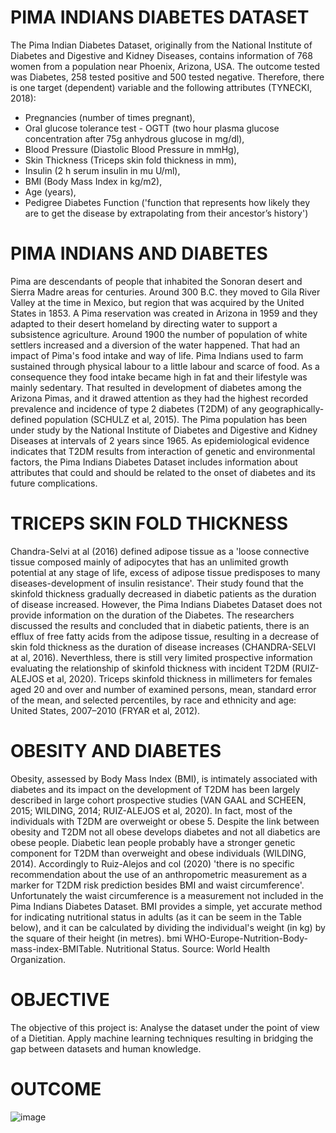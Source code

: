 # PIMA INDIANS DIABETES DATASET
The Pima Indian Diabetes Dataset, originally from the National Institute of Diabetes and Digestive and Kidney Diseases, contains information of 768 women from a population near Phoenix, Arizona, USA.
The outcome tested was Diabetes, 258 tested positive and 500 tested negative. Therefore, there is one target (dependent) variable and the following attributes (TYNECKI, 2018):
- Pregnancies (number of times pregnant),
- Oral glucose tolerance test - OGTT (two hour plasma glucose concentration after 75g anhydrous glucose in mg/dl),
- Blood Pressure (Diastolic Blood Pressure in mmHg),
- Skin Thickness (Triceps skin fold thickness in mm),
- Insulin (2 h serum insulin in mu U/ml),
- BMI (Body Mass Index in kg/m2),
- Age (years),
- Pedigree Diabetes Function ('function that represents how likely they are to get the disease by extrapolating from their ancestor’s history')
# PIMA INDIANS AND DIABETES
Pima are descendants of people that inhabited the Sonoran desert and Sierra Madre areas for centuries. Around 300 B.C. 
they moved to Gila River Valley at the time in Mexico, but region that was acquired by the United States in 1853. A Pima reservation was created in Arizona in 1959 and they adapted to their desert homeland by directing water to support a subsistence agriculture. Around 1900 the number of population of white settlers increased and a diversion of the water happened. That had an impact of Pima's food intake and way of life. Pima Indians used to farm sustained through physical labour to a little labour and scarce of food. As a consequence they food intake became high in fat and their lifestyle was mainly sedentary. That resulted in development of diabetes among the Arizona Pimas, and it drawed attention as they had the highest recorded prevalence and incidence of type 2 diabetes (T2DM) of any geographically-defined population (SCHULZ et al, 2015). The Pima population has been under study by the National Institute of Diabetes and Digestive and Kidney Diseases at intervals of 2 years since 1965. As epidemiological evidence indicates that T2DM results from interaction of genetic and environmental factors, the Pima Indians Diabetes Dataset includes information about attributes that could and should be related to the onset of diabetes and its future complications.
# TRICEPS SKIN FOLD THICKNESS
Chandra-Selvi at al (2016) defined adipose tissue as a 'loose connective tissue composed mainly of adipocytes that has an unlimited growth potential at any stage of life, excess of adipose tissue predisposes to many diseases-development of insulin resistance'. Their study found that the skinfold thickness gradually decreased in diabetic patients as the duration of disease increased. However, the Pima Indians Diabetes Dataset does not provide information on the duration of the Diabetes. The researchers discussed the results and concluded that in diabetic patients, there is an efflux of free fatty acids from the adipose tissue, resulting in a decrease of skin fold thickness as the duration of disease increases (CHANDRA-SELVI at al, 2016). Neverthless, there is still very limited prospective information evaluating the relationship of skinfold thickness with incident T2DM (RUIZ-ALEJOS et al, 2020). Triceps skinfold thickness in millimeters for females aged 20 and over and number of examined persons, mean, standard error of the mean, and selected percentiles, by race and ethnicity and age: United States, 2007–2010 (FRYAR et al, 2012).
# OBESITY AND DIABETES
Obesity, assessed by Body Mass Index (BMI), is intimately associated with diabetes and its impact on the development of T2DM has been largely described in large cohort prospective studies (VAN GAAL and SCHEEN, 2015; WILDING, 2014; RUIZ-ALEJOS et al, 2020). In fact, most of the individuals with T2DM are overweight or obese 5. Despite the link between obesity and T2DM not all obese develops diabetes and not all diabetics are obese people. Diabetic lean people probably have a stronger genetic component for T2DM than overweight and obese individuals (WILDING, 2014). Accordingly to Ruiz-Alejos and col (2020) 'there is no specific recommendation about the use of an anthropometric measurement as a marker for T2DM risk prediction besides BMI and waist circumference'. Unfortunately the waist circumference is a measurement not included in the Pima Indians Diabetes Dataset. BMI provides a simple, yet accurate method for indicating nutritional status in adults (as it can be seem in the Table below), and it can be calculated by dividing the individual's weight (in kg) by the square of their height (in metres). bmi WHO-Europe-Nutrition-Body-mass-index-BMITable. Nutritional Status. Source: World Health Organization.
# OBJECTIVE
The objective of this project is: Analyse the dataset under the point of view of a Dietitian. Apply machine learning techniques resulting in bridging the gap between datasets and human knowledge.
# OUTCOME
![image](https://github.com/prabhasg03/Python_Projects/assets/121883587/f389e6a4-49fc-4fb9-b494-2e7d397dd52c)
